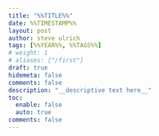 ```yaml
---
title: "%%TITLE%%"
date: %%TIMESTAMP%%
layout: post
author: steve ulrich
tags: [%%YEAR%%, %%TAGS%%]
# weight: 1
# aliases: ["/first"]
draft: true
hidemeta: false
comments: false
description: "__descriptive text here__"
toc:
  enable: false
  auto: true
comments: false
---
```



